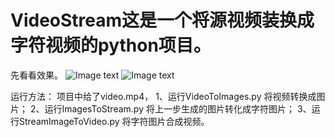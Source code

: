 # VideoStream这是一个将源视频装换成字符视频的python项目。
先看看效果。
![Image text](https://github.com/ygy-open/VideoStream/blob/master/screenshot/43.jpg)
![Image text](https://github.com/ygy-open/VideoStream/blob/master/screenshot/stream43.jpg)

运行方法：
项目中给了video.mp4，
1、运行VideoToImages.py 将视频转换成图片；
2、运行ImagesToStream.py 将上一步生成的图片转化成字符图片；
3、运行StreamImageToVideo.py 将字符图片合成视频。

